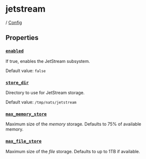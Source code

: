 # jetstream

/ [Config](../README.md) 

## Properties

### [`enabled`](enabled/README.md)

If true, enables the JetStream subsystem.

Default value: `false`

### [`store_dir`](store_dir/README.md)

Directory to use for JetStream storage.

Default value: `/tmp/nats/jetstream`

### [`max_memory_store`](max_memory_store/README.md)

Maximum size of the *memory* storage.
Defaults to 75% of available memory.

### [`max_file_store`](max_file_store/README.md)

Maximum size of the *file* storage.
Defaults to up to 1TB if available.

